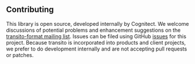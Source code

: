 ## Contributing

This library is open source, developed internally by Cognitect. We welcome discussions of potential problems and enhancement suggestions on the [transito-format mailing list](https://groups.google.com/forum/#!forum/transito-format). Issues can be filed using GitHub [issues](https://github.com/cognitect/transito-ruby/issues) for this project. Because transito is incorporated into products and client projects, we prefer to do development internally and are not accepting pull requests or patches.
